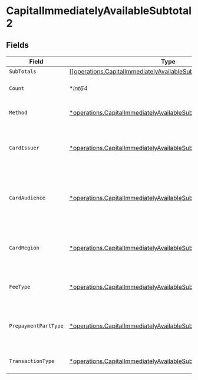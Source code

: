 # CapitalImmediatelyAvailableSubtotal2


## Fields

| Field                                                                                                                                                   | Type                                                                                                                                                    | Required                                                                                                                                                | Description                                                                                                                                             | Example                                                                                                                                                 |
| ------------------------------------------------------------------------------------------------------------------------------------------------------- | ------------------------------------------------------------------------------------------------------------------------------------------------------- | ------------------------------------------------------------------------------------------------------------------------------------------------------- | ------------------------------------------------------------------------------------------------------------------------------------------------------- | ------------------------------------------------------------------------------------------------------------------------------------------------------- |
| `SubTotals`                                                                                                                                             | [][operations.CapitalImmediatelyAvailableSubTotal1](../../models/operations/capitalimmediatelyavailablesubtotal1.md)                                    | :heavy_minus_sign:                                                                                                                                      | N/A                                                                                                                                                     |                                                                                                                                                         |
| `Count`                                                                                                                                                 | **int64*                                                                                                                                                | :heavy_minus_sign:                                                                                                                                      | Number of transactions of this type                                                                                                                     | 50                                                                                                                                                      |
| `Method`                                                                                                                                                | [*operations.CapitalImmediatelyAvailableSubtotalMethod2](../../models/operations/capitalimmediatelyavailablesubtotalmethod2.md)                         | :heavy_minus_sign:                                                                                                                                      | Payment type of the transactions                                                                                                                        | creditcard                                                                                                                                              |
| `CardIssuer`                                                                                                                                            | [*operations.CapitalImmediatelyAvailableSubtotalCardIssuer2](../../models/operations/capitalimmediatelyavailablesubtotalcardissuer2.md)                 | :heavy_minus_sign:                                                                                                                                      | In case of payments transactions with card, the card issuer will be available                                                                           | amex                                                                                                                                                    |
| `CardAudience`                                                                                                                                          | [*operations.CapitalImmediatelyAvailableSubtotalCardAudience2](../../models/operations/capitalimmediatelyavailablesubtotalcardaudience2.md)             | :heavy_minus_sign:                                                                                                                                      | In case of payments trnsactions with card, the card audience will be available.                                                                         | other                                                                                                                                                   |
| `CardRegion`                                                                                                                                            | [*operations.CapitalImmediatelyAvailableSubtotalCardRegion2](../../models/operations/capitalimmediatelyavailablesubtotalcardregion2.md)                 | :heavy_minus_sign:                                                                                                                                      | In case of payments transactions with card, the card region will be available.                                                                          | domestic                                                                                                                                                |
| `FeeType`                                                                                                                                               | [*operations.CapitalImmediatelyAvailableSubtotalFeeType2](../../models/operations/capitalimmediatelyavailablesubtotalfeetype2.md)                       | :heavy_minus_sign:                                                                                                                                      | Present when the transaction represents a fee.                                                                                                          | payment-fee                                                                                                                                             |
| `PrepaymentPartType`                                                                                                                                    | [*operations.CapitalImmediatelyAvailableSubtotalPrepaymentPartType2](../../models/operations/capitalimmediatelyavailablesubtotalprepaymentparttype2.md) | :heavy_minus_sign:                                                                                                                                      | Prepayment part: fee itself, reimbursement, discount, VAT or rounding compensation.                                                                     | fee                                                                                                                                                     |
| `TransactionType`                                                                                                                                       | [*operations.CapitalImmediatelyAvailableSubtotalTransactionType2](../../models/operations/capitalimmediatelyavailablesubtotaltransactiontype2.md)       | :heavy_minus_sign:                                                                                                                                      | Represents the transaction type                                                                                                                         | payment                                                                                                                                                 |